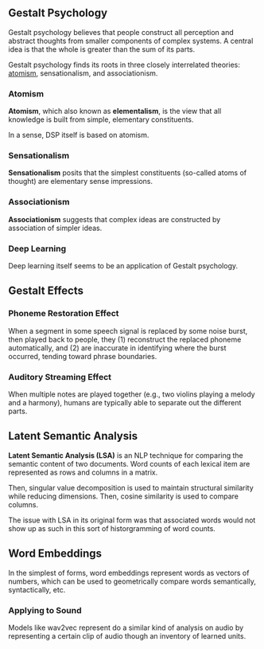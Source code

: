 
## Gestalt Psychology

Gestalt psychology believes that people construct all perception and abstract thoughts from smaller components of complex systems. A central idea is that the whole is greater than the sum of its parts.

Gestalt psychology finds its roots in three closely interrelated theories: [atomism](Perception.md#Gestalt%20Psychology#Atomism), sensationalism, and associationism. 

### Atomism

**Atomism**, which also known as **elementalism**, is the view that all knowledge is built from simple, elementary constituents. 

In a sense, DSP itself is based on atomism. 

### Sensationalism

**Sensationalism** posits that the simplest constituents (so-called atoms of thought) are elementary sense impressions.

### Associationism

**Associationism** suggests that complex ideas are constructed by association of simpler ideas.

### Deep Learning

Deep learning itself seems to be an application of Gestalt psychology.

## Gestalt Effects

### Phoneme Restoration Effect

When a segment in some speech signal is replaced by some noise burst, then played back to people, they (1) reconstruct the replaced phoneme automatically, and (2) are inaccurate in identifying where the burst occurred, tending toward phrase boundaries.

### Auditory Streaming Effect

When multiple notes are played together (e.g., two violins playing a melody and a harmony), humans are typically able to separate out the different parts. 

## Latent Semantic Analysis

**Latent Semantic Analysis (LSA)** is an NLP technique for comparing the semantic content of two documents. Word counts of each lexical item are represented as rows and columns in a matrix.

Then, singular value decomposition is used to maintain structural similarity while reducing dimensions. Then, cosine similarity is used to compare columns.

The issue with LSA in its original form was that associated words would not show up as such in this sort of historgramming of word counts. 

## Word Embeddings

In the simplest of forms, word embeddings represent words as vectors of numbers, which can be used to geometrically compare words semantically, syntactically, etc.

### Applying to Sound

Models like wav2vec represent do a similar kind of analysis on audio by representing a certain clip of audio though an inventory of learned units.